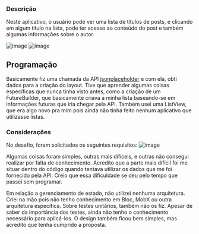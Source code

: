 ### Descrição

Neste aplicativo, o usuário pode ver uma lista de títulos de posts, e clicando em algum título na lista, pode ter acesso ao conteúdo do post e também algumas informações sobre o autor. 

![image](https://github.com/peluucs/challengeFlutter/assets/95884295/cfcd6d98-0571-4452-8b02-e79c38a0c6cd)
![image](https://github.com/peluucs/challengeFlutter/assets/95884295/26befeff-6f15-4921-b5a0-267e90bcf79c)


## Programação

Basicamente fiz uma chamada da API [jsonplaceholder](https://jsonplaceholder.typicode.com) e com ela, obti dados para a criação do layout. Tive que aprender algumas coisas específicas que nunca tinha visto antes, como a criação de um FutureBuilder, que basicamente criava a minha lista baseando-se em informações futuras que iria chegar pela API. Também usei uma ListView, que era algo novo pra mim pois ainda não tinha feito nenhum aplicativo que utilizasse listas. 



### Considerações

No desafio, foram solicitados os seguintes requisitos: 
![image](https://github.com/peluucs/challengeFlutter/assets/95884295/024ebc6e-dfc8-4d92-b076-5833d6cadcd7)

Algumas coisas foram simples, outras mais difíceis, e outras não consegui realizar por falta de conhecimento. Acredito que a parte mais difícil foi me situar dentro do código quando tentava utilizar os dados que me foi fornecido pela API. Creio que essa dificuldade se deu pelo tempo que passei sem programar.

Em relação a gerenciamento de estado, não utilizei nenhuma arquitetura. Criei na mão pois não tenho conhecimento em Bloc, MobX ou outra arquitetura específica. 
Sobre testes unitários, também não os fiz. Apesar de saber da importância dos testes, ainda não tenho o conhecimento necessário para aplicá-los. 
O design também ficou bem simples, mas acredito que tenha cumprido a proposta.
